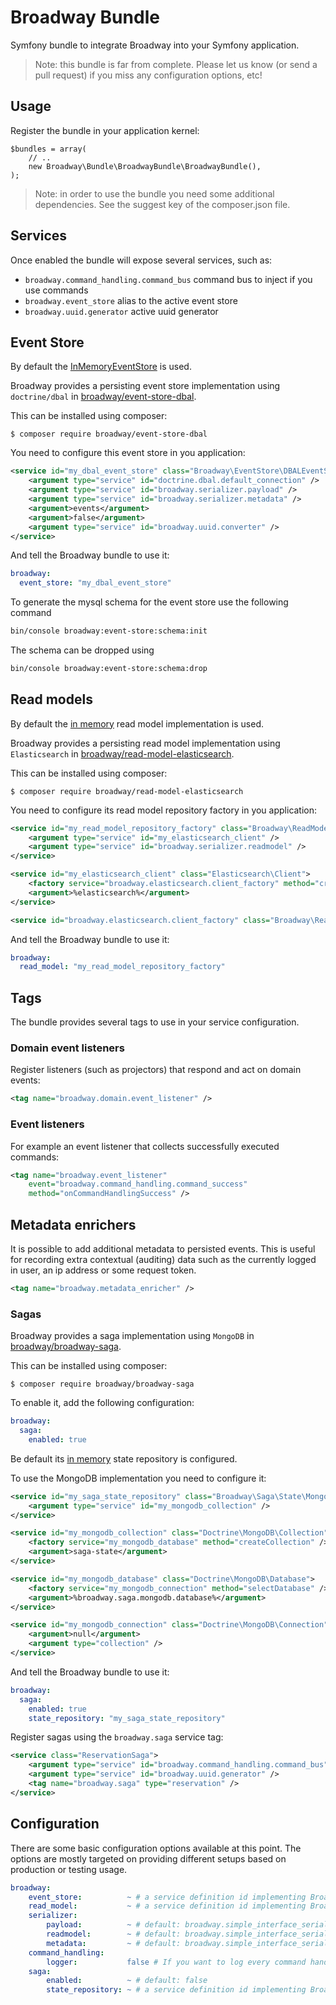 Broadway Bundle
===============

Symfony bundle to integrate Broadway into your Symfony application.

> Note: this bundle is far from complete. Please let us know (or send a pull
> request) if you miss any configuration options, etc!

## Usage

Register the bundle in your application kernel:

```
$bundles = array(
    // ..
    new Broadway\Bundle\BroadwayBundle\BroadwayBundle(),
);

```

> Note: in order to use the bundle you need some additional dependencies. See
> the suggest key of the composer.json file.

## Services

Once enabled the bundle will expose several services, such as:

- `broadway.command_handling.command_bus` command bus to inject if you use commands
- `broadway.event_store` alias to the active event store
- `broadway.uuid.generator` active uuid generator

## Event Store

By default the [InMemoryEventStore](https://github.com/broadway/broadway/blob/master/src/Broadway/EventStore/InMemoryEventStore.php) is
used.

Broadway provides a persisting event store implementation using `doctrine/dbal`
in [broadway/event-store-dbal](https://github.com/broadway/event-store-dbal).

This can be installed using composer:

```
$ composer require broadway/event-store-dbal
```

You need to configure this event store in you application:

```xml
<service id="my_dbal_event_store" class="Broadway\EventStore\DBALEventStore">
    <argument type="service" id="doctrine.dbal.default_connection" />
    <argument type="service" id="broadway.serializer.payload" />
    <argument type="service" id="broadway.serializer.metadata" />
    <argument>events</argument>
    <argument>false</argument>
    <argument type="service" id="broadway.uuid.converter" />
</service>
```

And tell the Broadway bundle to use it:

```yaml
broadway:
  event_store: "my_dbal_event_store"
```

To generate the mysql schema for the event store use the following command

```bash
bin/console broadway:event-store:schema:init
```

The schema can be dropped using

```bash
bin/console broadway:event-store:schema:drop
```

## Read models

By default the [in memory](https://github.com/broadway/broadway/tree/master/src/Broadway/ReadModel/InMemory) 
read model implementation is used.

Broadway provides a persisting read model implementation using `Elasticsearch`
in [broadway/read-model-elasticsearch](https://github.com/broadway/read-model-elasticsearch).

This can be installed using composer:

```
$ composer require broadway/read-model-elasticsearch
```

You need to configure its read model repository factory in you application:

```xml
<service id="my_read_model_repository_factory" class="Broadway\ReadModel\ElasticSearch\ElasticSearchRepositoryFactory">
    <argument type="service" id="my_elasticsearch_client" />
    <argument type="service" id="broadway.serializer.readmodel" />
</service>

<service id="my_elasticsearch_client" class="Elasticsearch\Client">
    <factory service="broadway.elasticsearch.client_factory" method="create" />
    <argument>%elasticsearch%</argument>
</service>

<service id="broadway.elasticsearch.client_factory" class="Broadway\ReadModel\ElasticSearch\ElasticSearchClientFactory" public="false" />
```

And tell the Broadway bundle to use it:

```yaml
broadway:
  read_model: "my_read_model_repository_factory"
```

## Tags

The bundle provides several tags to use in your service configuration.

### Domain event listeners

Register listeners (such as projectors) that respond and act on domain events:

```xml
<tag name="broadway.domain.event_listener" />
```

### Event listeners

For example an event listener that collects successfully executed commands:

```xml
<tag name="broadway.event_listener"
    event="broadway.command_handling.command_success"
    method="onCommandHandlingSuccess" />
```

## Metadata enrichers

It is possible to add additional metadata to persisted events. This is useful
for recording extra contextual (auditing) data such as the currently logged in
user, an ip address or some request token.

```xml
<tag name="broadway.metadata_enricher" />
```

### Sagas

Broadway provides a saga implementation using `MongoDB`
in [broadway/broadway-saga](https://github.com/broadway/broadway-saga).

This can be installed using composer:

```
$ composer require broadway/broadway-saga
```

To enable it, add the following configuration:

```yaml
broadway:
  saga:
    enabled: true
```

Be default its [in memory](https://github.com/broadway/broadway-saga/blob/master/src/State/InMemoryRepository.php) state repository is configured.

To use the MongoDB implementation you need to configure it:

```xml
<service id="my_saga_state_repository" class="Broadway\Saga\State\MongoDBRepository">
    <argument type="service" id="my_mongodb_collection" />
</service>

<service id="my_mongodb_collection" class="Doctrine\MongoDB\Collection">
    <factory service="my_mongodb_database" method="createCollection" />
    <argument>saga-state</argument>
</service>

<service id="my_mongodb_database" class="Doctrine\MongoDB\Database">
    <factory service="my_mongodb_connection" method="selectDatabase" />
    <argument>%broadway.saga.mongodb.database%</argument>
</service>

<service id="my_mongodb_connection" class="Doctrine\MongoDB\Connection">
    <argument>null</argument>
    <argument type="collection" />
</service>
```

And tell the Broadway bundle to use it:

```yaml
broadway:
  saga:
    enabled: true
    state_repository: "my_saga_state_repository"
```

Register sagas using the `broadway.saga` service tag:
 
```xml
<service class="ReservationSaga">
    <argument type="service" id="broadway.command_handling.command_bus" />
    <argument type="service" id="broadway.uuid.generator" />
    <tag name="broadway.saga" type="reservation" />
</service>
```

## Configuration

There are some basic configuration options available at this point. The
options are mostly targeted on providing different setups based on production
or testing usage.

```yml
broadway:
    event_store:          ~ # a service definition id implementing Broadway\EventStore\EventStoreInterface, by default the broadway.event_store.in_memory will be used
    read_model:           ~ # a service definition id implementing Broadway\ReadModel\RepositoryFactoryInterface, by default the broadway.read_model.in_memory.repository_factory will be used
    serializer:
        payload:          ~ # default: broadway.simple_interface_serializer
        readmodel:        ~ # default: broadway.simple_interface_serializer
        metadata:         ~ # default: broadway.simple_interface_serializer
    command_handling:
        logger:           false # If you want to log every command handled, provide the logger's service id here (e.g. "logger")
    saga:
        enabled:          ~ # default: false 
        state_repository: ~ # a service definition id implementing Broadway\Saga\State\RepositoryInterface, by default the broadway.saga.state.in_memory_repository will be used
```
